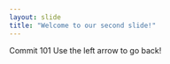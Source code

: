 ```yaml
---
layout: slide
title: "Welcome to our second slide!"
---
```

Commit 101
Use the left arrow to go back!
